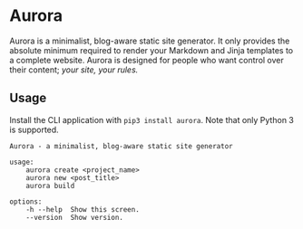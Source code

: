 # Aurora

Aurora is a minimalist, blog-aware static site generator. It only provides the
absolute minimum required to render your Markdown and Jinja templates to a
complete website. Aurora is designed for people who want control over their
content; *your site, your rules.*

## Usage

Install the CLI application with `pip3 install aurora`. Note that only Python 3
is supported.

```
Aurora - a minimalist, blog-aware static site generator

usage:
    aurora create <project_name>
    aurora new <post_title>
    aurora build

options:
    -h --help  Show this screen.
    --version  Show version.
```
